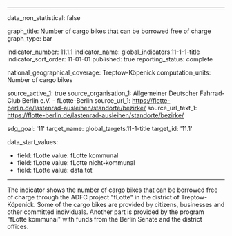 
---

data_non_statistical: false

graph_title: Number of cargo bikes that can be borrowed free of charge
graph_type: bar

indicator_number: 11.1.1
indicator_name: global_indicators.11-1-1-title
indicator_sort_order: 11-01-01
published: true
reporting_status: complete

national_geographical_coverage: Treptow-Köpenick
computation_units: Number of cargo bikes

source_active_1: true
source_organisation_1: Allgemeiner Deutscher Fahrrad-Club Berlin e.V. - fLotte-Berlin
source_url_1: https://flotte-berlin.de/lastenrad-ausleihen/standorte/bezirke/
source_url_text_1: https://flotte-berlin.de/lastenrad-ausleihen/standorte/bezirke/

sdg_goal: '11'
target_name: global_targets.11-1-title
target_id: '11.1'

data_start_values:
  - field: fLotte
    value: fLotte kommunal
  - field: fLotte
    value: fLotte nicht-kommunal
  - field: fLotte
    value: data.tot

---

The indicator shows the number of cargo bikes that can be borrowed free of charge through the ADFC project "fLotte" in the district of Treptow-Köpenick. 
Some of the cargo bikes are provided by citizens, businesses and other committed individuals. Another part is provided by the 
program "fLotte kommunal" with funds from the Berlin Senate and the district offices.
